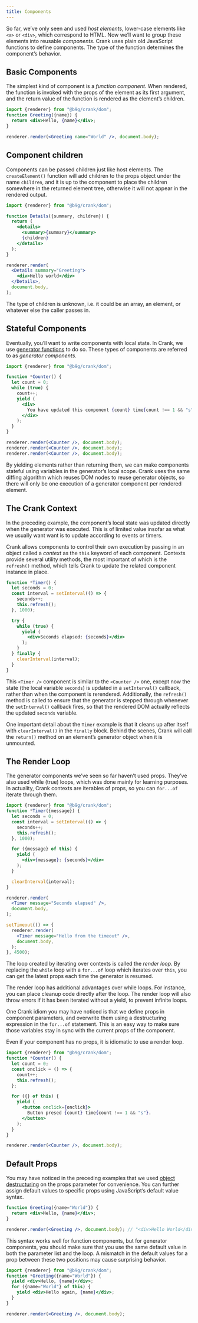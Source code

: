 ```yaml
---
title: Components
---
```


So far, we’ve only seen and used *host elements*, lower-case elements like `<a>` or `<div>`, which correspond to HTML. Now we’ll want to group these elements into reusable *components*. Crank uses plain old JavaScript functions to define components. The type of the function determines the component’s behavior.

## Basic Components
The simplest kind of component is a *function component*. When rendered, the function is invoked with the props of the element as its first argument, and the return value of the function is rendered as the element’s children.

```jsx live
import {renderer} from "@b9g/crank/dom";
function Greeting({name}) {
  return <div>Hello, {name}</div>;
}

renderer.render(<Greeting name="World" />, document.body);
```

## Component children
Components can be passed children just like host elements. The `createElement()` function will add children to the props object under the name `children`, and it is up to the component to place the children somewhere in the returned element tree, otherwise it will not appear in the rendered output.

```jsx live
import {renderer} from "@b9g/crank/dom";

function Details({summary, children}) {
  return (
    <details>
      <summary>{summary}</summary>
      {children}
    </details>
  );
}

renderer.render(
  <Details summary="Greeting">
    <div>Hello world</div>
  </Details>,
  document.body,
);
```

The type of children is unknown, i.e. it could be an array, an element, or whatever else the caller passes in.

## Stateful Components
Eventually, you’ll want to write components with local state. In Crank, we use [generator functions](https://developer.mozilla.org/en-US/docs/Web/JavaScript/Reference/Statements/function*) to do so. These types of components are referred to as *generator components*.

```jsx live
import {renderer} from "@b9g/crank/dom";

function *Counter() {
  let count = 0;
  while (true) {
    count++;
    yield (
      <div>
        You have updated this component {count} time{count !== 1 && "s"}.
      </div>
    );
  }
}

renderer.render(<Counter />, document.body);
renderer.render(<Counter />, document.body);
renderer.render(<Counter />, document.body);
```

By yielding elements rather than returning them, we can make components stateful using variables in the generator’s local scope. Crank uses the same diffing algorithm which reuses DOM nodes to reuse generator objects, so there will only be one execution of a generator component per rendered element.

## The Crank Context
In the preceding example, the component’s local state was updated directly when the generator was executed. This is of limited value insofar as what we usually want want is to update according to events or timers.

Crank allows components to control their own execution by passing in an object called a *context* as the `this` keyword of each component. Contexts provide several utility methods, the most important of which is the `refresh()` method, which tells Crank to update the related component instance in place.

```jsx
function *Timer() {
  let seconds = 0;
  const interval = setInterval(() => {
    seconds++;
    this.refresh();
  }, 1000);

  try {
    while (true) {
      yield (
        <div>Seconds elapsed: {seconds}</div>
      );
    }
  } finally {
    clearInterval(interval);
  }
}
```

This `<Timer />` component is similar to the `<Counter />` one, except now the state (the local variable `seconds`) is updated in a `setInterval()` callback, rather than when the component is rerendered. Additionally, the `refresh()` method is called to ensure that the generator is stepped through whenever the `setInterval()` callback fires, so that the rendered DOM actually reflects the updated `seconds` variable.

One important detail about the `Timer` example is that it cleans up after itself with `clearInterval()` in the `finally` block. Behind the scenes, Crank will call the `return()` method on an element’s generator object when it is unmounted.

## The Render Loop

The generator components we’ve seen so far haven’t used props. They’ve also used while (true) loops, which was done mainly for learning purposes. In actuality, Crank contexts are iterables of props, so you can `for...of` iterate through them.

```jsx live
import {renderer} from "@b9g/crank/dom";
function *Timer({message}) {
  let seconds = 0;
  const interval = setInterval(() => {
    seconds++;
    this.refresh();
  }, 1000);

  for ({message} of this) {
    yield (
      <div>{message}: {seconds}</div>
    );
  }

  clearInterval(interval);
}

renderer.render(
  <Timer message="Seconds elapsed" />,
  document.body,
);

setTimeout(() => {
  renderer.render(
    <Timer message="Hello from the timeout" />,
    document.body,
  );
}, 4500);
```

The loop created by iterating over contexts is called the *render loop*. By replacing the `while` loop with a `for...of` loop which iterates over `this`, you can get the latest props each time the generator is resumed.

The render loop has additional advantages over while loops. For instance, you can place cleanup code directly after the loop. The render loop will also throw errors if it has been iterated without a yield, to prevent infinite loops.

One Crank idiom you may have noticed is that we define props in component parameters, and overwrite them using a destructuring expression in the `for...of` statement. This is an easy way to make sure those variables stay in sync with the current props of the component.

Even if your component has no props, it is idiomatic to use a render loop.

```jsx live
import {renderer} from "@b9g/crank/dom";
function *Counter() {
  let count = 0;
  const onclick = () => {
    count++;
    this.refresh();
  };

  for ({} of this) {
    yield (
      <button onclick={onclick}>
        Button presed {count} time{count !== 1 && "s"}.
      </button>
    );
  }
}

renderer.render(<Counter />, document.body);
```

## Default Props
You may have noticed in the preceding examples that we used [object destructuring](https://developer.mozilla.org/en-US/docs/Web/JavaScript/Reference/Operators/Destructuring_assignment#Object_destructuring) on the props parameter for convenience. You can further assign default values to specific props using JavaScript’s default value syntax.

```jsx
function Greeting({name="World"}) {
  return <div>Hello, {name}</div>;
}

renderer.render(<Greeting />, document.body); // "<div>Hello World</div>"
```

This syntax works well for function components, but for generator components, you should make sure that you use the same default value in both the parameter list and the loop. A mismatch in the default values for a prop between these two positions may cause surprising behavior.

```jsx live
import {renderer} from "@b9g/crank/dom";
function *Greeting({name="World"}) {
  yield <div>Hello, {name}</div>;
  for ({name="World"} of this) {
    yield <div>Hello again, {name}</div>;
  }
}

renderer.render(<Greeting />, document.body);
```
